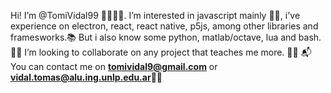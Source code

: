 Hi! I’m @TomiVidal99 👋🏻👋🏻.
I’m interested in javascript mainly 👀🧠, i've experience on electron, react, react native, p5js, among other libraries and framesworks.📚
But i also know some python, matlab/octave, lua and bash. 🤯🤯
I’m looking to collaborate on any project that teaches me more. 🙂🙃
📬You can contact me on **tomividal9@gmail.com** or **vidal.tomas@alu.ing.unlp.edu.ar**📧📧
